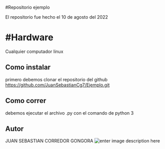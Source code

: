 #Repositorio ejemplo

El repositorio fue hecho el 10 de agosto del 2022


# #Hardware
Cualquier computador linux

## Como instalar 

primero debemos clonar el repositorio del github https://github.com/JuanSebastianCg7/Ejemplo.git


## Como correr

debemos ejecutar el archivo .py con el comando de python 3 

## Autor

JUAN SEBASTIAN CORREDOR GONGORA
![enter image description here](https://img1.viajar.elperiodico.com/74/2c/b8/holi.jpg)

